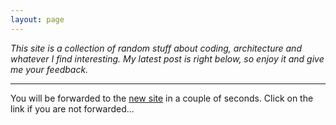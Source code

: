 ```yaml
---
layout: page
---
```


_This site is a collection of random stuff about coding, architecture and whatever I find interesting. My latest post is right below, so enjoy it and give me your feedback._

---

You will be forwarded to the [new site](https://blog.koenighotze.de) in a couple of seconds. Click on the link if you are not forwarded...
